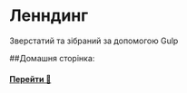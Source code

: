 # Ленндинг

Зверстатий та зібраний за допомогою Gulp

##Домашня сторінка:

#### [Перейти :rocket:](https://yuriilukianovych.github.io/VladProject/)
